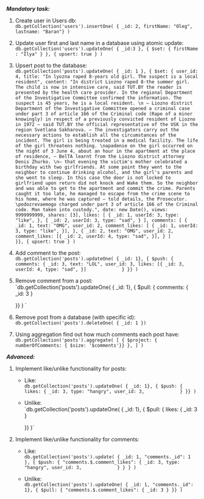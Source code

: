 ***Mandatory task:***

1) Create user in Users db: <br />
`db.getCollection('users').insertOne( { _id: 2, firstName: "Oleg", lastname: "Baran"} )`

2) Update user first and last name in a database using atomic update: <br />
	`db.getCollection('users').updateOne( { _id:3 },
    { $set: { firstName : "Ilya" } },
    { upsert: true }
    )`

3) Upsert post to the database: <br />
	`db.getCollection('posts').updateOne(
    { _id: 1 },
    { $set: {
        user_id: 4,
        title: "In lyozna raped 8-years old girl. The suspect is a local resident",
        content: "In district Liozno raped 8-the summer girl. The child is now in intensive care, said TUT.BY the reader is presented by the health care provider. In the regional Department of the Investigative Committee confirmed the information. The suspect is 45 years, he is a local resident. \n — Liozno district Department of the Investigative Committee opened a criminal case under part 3 of article 166 of the Criminal code (Rape of a minor knowingly) in respect of a previously convicted resident of Liozno in 1972 — said TUT.BY the official representative of the USK in the region Svetlana Sakharova. — The investigators carry out the necessary actions to establish all the circumstances of the incident. The girl is being treated in a medical facility. The life of the girl threatens nothing. \napadenie on the girl occurred on the night of 3 June 4, about an hour in the apartment at the place of residence, — BelTA learnt from the Liozno district attorney Denis Zhurko. \n— that evening the victim's mother celebrated a birthday with two girlfriends. At some point they went to the neighbor to continue drinking alcohol, and the girl's parents and she went to sleep. In this case the door is not locked to girlfriend upon return did not knock and Wake them. So the neighbor and was able to get to the apartment and commit the crime. Parents caught it too late, he managed to escape from the crime scene to his home, where he was captured — told details, the Prosecutor. \podozrevaemogo charged under part 3 of article 166 of the Criminal code. Man taken into custody.",
        date: new Date(),
        views: 9999999999,
        shares: [3],
        likes: [
            {
                _id: 1,
                userId: 3,
                type: "like",
            },
            {
                _id: 2,
                userId: 3,
                type: "sad",
            }
        ],
        comments: [
            {
                _id: 1,
                text: "OMG",
                user_id: 2,
                comment_likes: [ {
                    _id: 1,
                    userId: 3,
                    type: "like",
                }],
            },
            {
                _id: 2,
                text: "OMG",
                user_id: 2,
                comment_likes: [{
                    _id: 2,
                    userId: 4,
                    type: "sad",
                }],
            }
        ]       
    }},
    { upsert: true }
)`

4) Add comment to the post: <br />
	`db.getCollection('posts').updateOne(
    { _id: 1},
    { $push: {
        comments: {
            _id: 3,
            text: "LOL",
            user_id: 3,
            likes: [{
                    _id: 3,
                    userId: 4,
                    type: "sad",
                }]            
            }
    }}
  )`

5) Remove comment from a post: <br />
	`db.getCollection('posts').updateOne(
    { _id: 1},
    { $pull: {
         comments: { _id: 3 }


    }}
  )   `

6) Remove post from a database (with specific id): <br />
	`db.getCollection('posts').deleteOne( { _id: 1 })`

7) Using aggregation find out how much comments each post have: <br />
	`db.getCollection('posts').aggregate(
     [
       {
          $project: { numberOfComments: { $size: '$comments'}}
       },
     ]
   )`


***Advanced:***

1) Implement like/unlike functionality for posts: <br />
	- Like: <br />
	 	`db.getCollection('posts').updateOne(
      { _id: 1},
      { $push: {
          likes: {
              _id: 3,
              type: "hangry",
              user_id: 3,            
              }
      }}
    ) `

	- Unlike: <br />
		`db.getCollection('posts').updateOne(
      { _id: 1},
      { $pull: {
           likes: { _id: 3 }


      }}
    )`


2) Implement like/unlike functionality for comments: <br />
	- Like: <br />
		`db.getCollection('posts').update(
      { _id: 1, "comments._id": 1 },
      { $push: {
        "comments.$.comment_likes":
          {
              _id: 3,
              type: "hangry",
              user_id: 3,            
          }
      } }
    )`


	- Unlike: <br />
		`db.getCollection('posts').updateOne(
      { _id: 1, "comments._id": 1},
      { $pull: {
        "comments.$.comment_likes":
          { _id: 3 }
      }}
    )`
